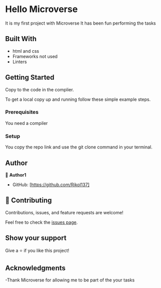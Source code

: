 
# Hello Microverse
It is my first project with Microverse
It has been fun performing the tasks  



## Built With

- html and css
- Frameworks not used 
- Linters


## Getting Started

Copy to the code in the complier.


To get a local copy up and running follow these simple example steps.

### Prerequisites
You need a compiler

### Setup
You copy the repo link and use the git clone command in your terminal.


## Author

👤 **Author1**

- GitHub: [https://github.com/Rikol137]

## 🤝 Contributing

Contributions, issues, and feature requests are welcome!

Feel free to check the [issues page](https://github.com/issues).

## Show your support

Give a ⭐️ if you like this project!

## Acknowledgments

-Thank Microverse for allowing me to be part of the your tasks
